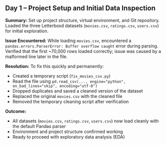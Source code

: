 ## Day 1 – Project Setup and Initial Data Inspection

**Summary:**
Set up project structure, virtual environment, and Git repository.  
Loaded the three Letterboxd datasets (`movies.csv`, `ratings.csv`, `users.csv`) for initial exploration.

**Issue Encountered:**
While loading `movies.csv`, encountered a `pandas.errors.ParserError: Buffer overflow caught` error during parsing.  
Verified that the first ~70,000 rows loaded correctly; issue was caused by a malformed line later in the file.

**Resolution:**
To fix this quickly and permanently:
- Created a temporary script (`fix_movies_csv.py`)
- Read the file using `pd.read_csv(..., engine="python", on_bad_lines="skip", encoding="utf-8")`
- Dropped duplicates and saved a cleaned version of the dataset
- Replaced the original `movies.csv` with the cleaned file
- Removed the temporary cleaning script after verification

**Outcome:**
- All datasets (`movies.csv`, `ratings.csv`, `users.csv`) now load cleanly with the default Pandas parser
- Environment and project structure confirmed working
- Ready to proceed with exploratory data analysis (EDA)
